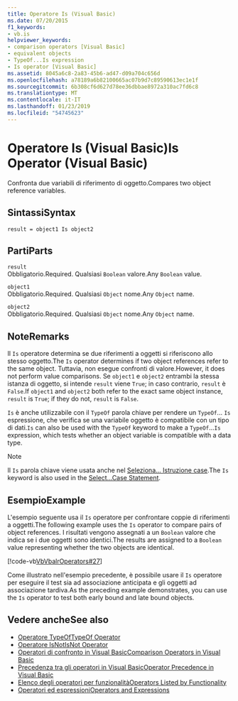 ```yaml
---
title: Operatore Is (Visual Basic)
ms.date: 07/20/2015
f1_keywords:
- vb.is
helpviewer_keywords:
- comparison operators [Visual Basic]
- equivalent objects
- TypeOf...Is expression
- Is operator [Visual Basic]
ms.assetid: 8045a6c8-2a83-45b6-ad47-d09a704c656d
ms.openlocfilehash: a78189a6b82100665ac07b9d7c89590613ec1e1f
ms.sourcegitcommit: 6b308cf6d627d78ee36dbbae8972a310ac7fd6c8
ms.translationtype: MT
ms.contentlocale: it-IT
ms.lasthandoff: 01/23/2019
ms.locfileid: "54745623"
---
```

# <a name="is-operator-visual-basic"></a><span data-ttu-id="5df58-102">Operatore Is (Visual Basic)</span><span class="sxs-lookup"><span data-stu-id="5df58-102">Is Operator (Visual Basic)</span></span>
<span data-ttu-id="5df58-103">Confronta due variabili di riferimento di oggetto.</span><span class="sxs-lookup"><span data-stu-id="5df58-103">Compares two object reference variables.</span></span>  
  
## <a name="syntax"></a><span data-ttu-id="5df58-104">Sintassi</span><span class="sxs-lookup"><span data-stu-id="5df58-104">Syntax</span></span>  
  
```  
result = object1 Is object2  
```  
  
## <a name="parts"></a><span data-ttu-id="5df58-105">Parti</span><span class="sxs-lookup"><span data-stu-id="5df58-105">Parts</span></span>  
 `result`  
 <span data-ttu-id="5df58-106">Obbligatorio.</span><span class="sxs-lookup"><span data-stu-id="5df58-106">Required.</span></span> <span data-ttu-id="5df58-107">Qualsiasi `Boolean` valore.</span><span class="sxs-lookup"><span data-stu-id="5df58-107">Any `Boolean` value.</span></span>  
  
 `object1`  
 <span data-ttu-id="5df58-108">Obbligatorio.</span><span class="sxs-lookup"><span data-stu-id="5df58-108">Required.</span></span> <span data-ttu-id="5df58-109">Qualsiasi `Object` nome.</span><span class="sxs-lookup"><span data-stu-id="5df58-109">Any `Object` name.</span></span>  
  
 `object2`  
 <span data-ttu-id="5df58-110">Obbligatorio.</span><span class="sxs-lookup"><span data-stu-id="5df58-110">Required.</span></span> <span data-ttu-id="5df58-111">Qualsiasi `Object` nome.</span><span class="sxs-lookup"><span data-stu-id="5df58-111">Any `Object` name.</span></span>  
  
## <a name="remarks"></a><span data-ttu-id="5df58-112">Note</span><span class="sxs-lookup"><span data-stu-id="5df58-112">Remarks</span></span>  
 <span data-ttu-id="5df58-113">Il `Is` operatore determina se due riferimenti a oggetti si riferiscono allo stesso oggetto.</span><span class="sxs-lookup"><span data-stu-id="5df58-113">The `Is` operator determines if two object references refer to the same object.</span></span> <span data-ttu-id="5df58-114">Tuttavia, non esegue confronti di valore.</span><span class="sxs-lookup"><span data-stu-id="5df58-114">However, it does not perform value comparisons.</span></span> <span data-ttu-id="5df58-115">Se `object1` e `object2` entrambi la stessa istanza di oggetto, si intende `result` viene `True`; in caso contrario, `result` è `False`.</span><span class="sxs-lookup"><span data-stu-id="5df58-115">If `object1` and `object2` both refer to the exact same object instance, `result` is `True`; if they do not, `result` is `False`.</span></span>  
  
 <span data-ttu-id="5df58-116">`Is` è anche utilizzabile con il `TypeOf` parola chiave per rendere un `TypeOf`... `Is` espressione, che verifica se una variabile oggetto è compatibile con un tipo di dati.</span><span class="sxs-lookup"><span data-stu-id="5df58-116">`Is` can also be used with the `TypeOf` keyword to make a `TypeOf`...`Is` expression, which tests whether an object variable is compatible with a data type.</span></span>  
  
> [!NOTE]
>  <span data-ttu-id="5df58-117">Il `Is` parola chiave viene usata anche nel [Seleziona... Istruzione case](../../../visual-basic/language-reference/statements/select-case-statement.md).</span><span class="sxs-lookup"><span data-stu-id="5df58-117">The `Is` keyword is also used in the [Select...Case Statement](../../../visual-basic/language-reference/statements/select-case-statement.md).</span></span>  
  
## <a name="example"></a><span data-ttu-id="5df58-118">Esempio</span><span class="sxs-lookup"><span data-stu-id="5df58-118">Example</span></span>  
 <span data-ttu-id="5df58-119">L'esempio seguente usa il `Is` operatore per confrontare coppie di riferimenti a oggetti.</span><span class="sxs-lookup"><span data-stu-id="5df58-119">The following example uses the `Is` operator to compare pairs of object references.</span></span> <span data-ttu-id="5df58-120">I risultati vengono assegnati a un `Boolean` valore che indica se i due oggetti sono identici.</span><span class="sxs-lookup"><span data-stu-id="5df58-120">The results are assigned to a `Boolean` value representing whether the two objects are identical.</span></span>  
  
 [!code-vb[VbVbalrOperators#27](../../../visual-basic/language-reference/operators/codesnippet/VisualBasic/is-operator_1.vb)]  
  
 <span data-ttu-id="5df58-121">Come illustrato nell'esempio precedente, è possibile usare il `Is` operatore per eseguire il test sia ad associazione anticipata e gli oggetti ad associazione tardiva.</span><span class="sxs-lookup"><span data-stu-id="5df58-121">As the preceding example demonstrates, you can use the `Is` operator to test both early bound and late bound objects.</span></span>  
  
## <a name="see-also"></a><span data-ttu-id="5df58-122">Vedere anche</span><span class="sxs-lookup"><span data-stu-id="5df58-122">See also</span></span>
- [<span data-ttu-id="5df58-123">Operatore TypeOf</span><span class="sxs-lookup"><span data-stu-id="5df58-123">TypeOf Operator</span></span>](../../../visual-basic/language-reference/operators/typeof-operator.md)
- [<span data-ttu-id="5df58-124">Operatore IsNot</span><span class="sxs-lookup"><span data-stu-id="5df58-124">IsNot Operator</span></span>](../../../visual-basic/language-reference/operators/isnot-operator.md)
- [<span data-ttu-id="5df58-125">Operatori di confronto in Visual Basic</span><span class="sxs-lookup"><span data-stu-id="5df58-125">Comparison Operators in Visual Basic</span></span>](../../../visual-basic/programming-guide/language-features/operators-and-expressions/comparison-operators.md)
- [<span data-ttu-id="5df58-126">Precedenza tra gli operatori in Visual Basic</span><span class="sxs-lookup"><span data-stu-id="5df58-126">Operator Precedence in Visual Basic</span></span>](../../../visual-basic/language-reference/operators/operator-precedence.md)
- [<span data-ttu-id="5df58-127">Elenco degli operatori per funzionalità</span><span class="sxs-lookup"><span data-stu-id="5df58-127">Operators Listed by Functionality</span></span>](../../../visual-basic/language-reference/operators/operators-listed-by-functionality.md)
- [<span data-ttu-id="5df58-128">Operatori ed espressioni</span><span class="sxs-lookup"><span data-stu-id="5df58-128">Operators and Expressions</span></span>](../../../visual-basic/programming-guide/language-features/operators-and-expressions/index.md)

